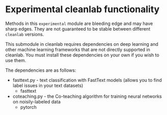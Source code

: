 # Experimental cleanlab functionality

Methods in this `experimental` module are bleeding edge and may have sharp edges.
They are not guaranteed to be stable between different `cleanlab` versions.

This submodule in cleanlab requires dependencies on deep learning and other machine learning
frameworks that are not directly supported in cleanlab.
You must install these dependencies on your own if you wish to use them.

The dependencies are as follows:
* fasttext.py - text classification with FastText models (allows you to find label issues in your text datasets)
	- fasttext
* coteaching.py - the Co-teaching algorithm for training neural networks on noisily-labeled data 
	- pytorch
